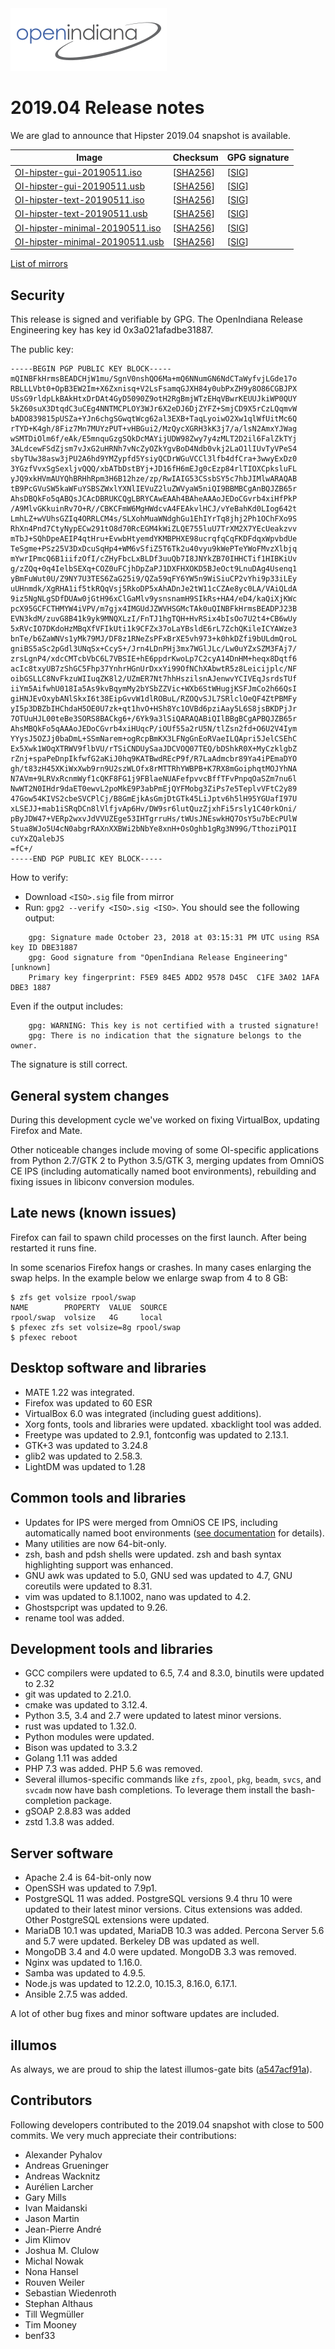 <!--

The contents of this Documentation are subject to the Public Documentation License Version 1.01
(the "License"); you may only use this Documentation if you comply with the terms of this License.
A copy of the License is available at http://illumos.org/license/PDL.

The Original Documentation is _________________.

The Initial Writer of the Original Documentation is Alexander Pyhalov Copyright (C) 2019.
All Rights Reserved. (Initial Writer contact(s):________________[Insert hyperlink/alias]).

Contributor(s):   Andreas Wacknitz, Michal Nowak

Portions created by Andreas Wacknitz are Copyright (C) 2019.
Portions created by Michal Nowak are Copyright (C) 2019.

Portions created by ______ are Copyright (C)_________[Insert year(s)].
All Rights Reserved. (Contributor contact(s):________________[Insert hyperlink/alias]).

-->

<img src = "../../Openindiana.png">

# 2019.04 Release notes

We are glad to announce that Hipster 2019.04 snapshot is available.

Image                |      Checksum     |   GPG signature
-------------------- | ----------------- | --------------------
[OI-hipster-gui-20190511.iso](http://dlc.openindiana.org/isos/hipster/20190511/OI-hipster-gui-20190511.iso) | \[[SHA256](http://dlc.openindiana.org/isos/hipster/20190511/OI-hipster-gui-20190511.iso.sha256sum)\] | \[[SIG](http://dlc.openindiana.org/isos/hipster/20190511/OI-hipster-gui-20190511.iso.sig)\]
[OI-hipster-gui-20190511.usb](http://dlc.openindiana.org/isos/hipster/20190511/OI-hipster-gui-20190511.usb) | \[[SHA256](http://dlc.openindiana.org/isos/hipster/20190511/OI-hipster-gui-20190511.usb.sha256sum)\] | \[[SIG](http://dlc.openindiana.org/isos/hipster/20190511/OI-hipster-gui-20190511.usb.sig)\]
[OI-hipster-text-20190511.iso](http://dlc.openindiana.org/isos/hipster/20190511/OI-hipster-text-20190511.iso) | \[[SHA256](http://dlc.openindiana.org/isos/hipster/20190511/OI-hipster-text-20190511.iso.sha256sum)\] | \[[SIG](http://dlc.openindiana.org/isos/hipster/20190511/OI-hipster-text-20190511.iso.sig)\]
[OI-hipster-text-20190511.usb](http://dlc.openindiana.org/isos/hipster/20190511/OI-hipster-text-20190511.usb) | \[[SHA256](http://dlc.openindiana.org/isos/hipster/20190511/OI-hipster-text-20190511.usb.sha256sum)\] | \[[SIG](http://dlc.openindiana.org/isos/hipster/20190511/OI-hipster-text-20190511.usb.sig)\]
[OI-hipster-minimal-20190511.iso](http://dlc.openindiana.org/isos/hipster/20190511/OI-hipster-minimal-20190511.iso) | \[[SHA256](http://dlc.openindiana.org/isos/hipster/20190511/OI-hipster-minimal-20190511.iso.sha256sum)\] | \[[SIG](http://dlc.openindiana.org/isos/hipster/20190511/OI-hipster-minimal-20190511.iso.sig)\]
[OI-hipster-minimal-20190511.usb](http://dlc.openindiana.org/isos/hipster/20190511/OI-hipster-minimal-20190511.usb) | \[[SHA256](http://dlc.openindiana.org/isos/hipster/20190511/OI-hipster-minimal-20190511.usb.sha256sum)\] | \[[SIG](http://dlc.openindiana.org/isos/hipster/20190511/OI-hipster-minimal-20190511.usb.sig)\]

[List of mirrors](../handbook/openindiana-download-mirrors.md)

## Security

This release is signed and verifiable by GPG. The OpenIndiana Release Engineering key has key id 0x3a021afadbe31887.

The public key:

```
-----BEGIN PGP PUBLIC KEY BLOCK-----
mQINBFkHrmsBEADCHjW1mu/SgnV0nshQO6Ma+mQ6NNumGN6NdCTaWyfvjLGde17o
RBLLLVbt0+OpB3EW2Im+X6Zxnisq+V2LsFsamqGJXH84y0ubPxZH9y8O86CGBJPX
USsG9rldpLkBAkHtxDrDAt4GyD5090Z9otH2RgBmjWTzEHqVBwrKEUUJkiWP0QUY
5kZ60suX3DtqdC3uCEg4NNTMCPLOY3WJr6X2eDJ6DjZYFZ+SmjCD9X5rCzLQqmvW
bADO839815pUSZa+YJn6chgSGwqtWcg62al3EXB+TaqLyoiwO2Xw1qlWfUitMc6Q
rTYD+K4gh/8Fiz7Mn7MUYzPUT+vHBGui2/MzQycXGRH3kK3j7/a/lsN2AmxYJWag
wSMTDiOlm6f/eAk/E5mnquGzgSQkDcMAYijUDW98Zwy7y4zMLT2D2il6FalZkTYj
3ALdcewFSdZjsm7vJxG2uHRNh7vNcZyOZkYgvBoD4Ndb0vkj2LaO1lIUvTyVPeS4
sbyTUw38asw3jPU2A6hd9YMZypfd5YsiyQCDrWGuVCCl3lfb4dfCra+3wwyExDz0
3YGzfVvxSgSexljvQQQ/xbATbDstBYj+JD16fH6mEJg0cEzp84rlTIOXCpksluFL
yJQ9xkHVmAUYQhBRHhRpm3H6B12hze/zp/RwIAIG53CSsbSY5c7hbJIMlwARAQAB
tB9PcGVuSW5kaWFuYSBSZWxlYXNlIEVuZ2luZWVyaW5niQI9BBMBCgAnBQJZB65r
AhsDBQkFo5qABQsJCAcDBRUKCQgLBRYCAwEAAh4BAheAAAoJEDoCGvrb4xiHfPkP
/A9MlvGKkuinRv7O+R//CBKCFmW6MgHWdcvA4FEAkvlHCJ/vYeBahKd0LIog642t
LmhLZ+wVUhsGZIq4ORRLCM4s/SLXohMuaWNdghGu1EhIYrTq8jhj2Ph1OChFXo9S
RhXn4Pnd7CtyNypECw291tO8d70RcEGM4kWiZLQE755luU7TrXM2X7YEcUeakzvv
mTbJ+SQhDpeAEIP4qtHru+EvwbHtyemdYKMBPHXE98ucrqfqCqFKDFdqxWpvbdUe
TeSgme+PSz25V3DxDcuSqHp4+WM6vSfiZ5T6Tk2u40vyu9kWePTeYWoFMvzXlbjq
mYwrIPmcQ6B1iifzOfI/cZHyFbcLxBLDf3uuQb7I8JNYkZB70IHHCTif1HIBKiUv
g/zZQq+0q4IelbSEXq+COZ0uFCjhDpZaPJ1DXFHXOKD5BJeOct9LnuDAg4Usenq1
yBmFuWut0U/Z9NY7U3TES6ZaG25i9/QZa59qFY6YW5n9WiSiuCP2vYhi9p33iLEy
uUHnmdk/XgRHA1if5tkRQqVsj5RkoDP5xAhADnJe2tW11cCZAe8yc0LA/VAiQLdA
9iz5NgNLgSDfDUAw0jGtH96xClGaMlv9ysnsnamH9SIkRs+HA4/eD4/kaQiXjKWc
pcX95GCFCTHMYW4iVPV/m7gjx4IMGUdJZWVHSGMcTAk0uQINBFkHrmsBEADPJ23B
EVN3kdM/zuvG8B41k9yk9MNQXLzI/FnTJ1hgTQH+HvRSix4bIsOo7U2t4+CB6wUy
5xRVcIO7DKdoHzMBqXfVFIkUti1k9CFZx37oLaYBsldE6rL7ZchQKileICYAWze3
bnTe/b6ZaWNVs1yMk79MJ/DF8z1RNeZsPFxBrXE5vh973+k0hkDZfi9bULdmQroL
gniBS5aSc2pGdl3UNqSx+CcyS+/Jrn4LDnPHj3mx7WGlJLc/Lw0uYZxSZM3FAj7/
zrsLgnP4/xdcCMTcbVbC6L7VBSIE+hE6ppdrKwoLp7C2cyA14DnHM+heqx8Dqtf6
acIc8txyUB7zShGC5Fhp37YnhrHGnUrDxxYi99OfNChXAbwtR5z8Leicijplc/NF
oibGSLLC8NvFkzuWIIuqZK8l2/UZmER7Nt7hhHszilsnAJenwvYCIVEqJsrdsTUf
iiYm5AifwhU018Ia5As9kvBqymMy2bYSbZZVic+WXb6StWHugjKSFJmCo2h66QsI
giHNJEvOxybANlSkxI6t38EipGvvW1dlROBuL/RZOQvSJL7SRlclOeQF4ZtPBMFy
yI5p3DBZbIHChdaH5OE0U7zk+qt1hvO+HSh8Yc1OVBd6pziAay5L6S8jsBKDPjJr
7OTUuHJL00teBe3SORS8BACkg6+/6Yk9a3lSiQARAQABiQIlBBgBCgAPBQJZB65r
AhsMBQkFo5qAAAoJEDoCGvrb4xiHUqcP/iOUf55a2rU5N/tlZsn2fd+O6U2V4Iym
YYysJ5OZJj0baDmL+SSmNarem+ogRcpBmKX3LFNgGnEoRVaeILQApri5JelCSEhC
Ex5Xwk1WOqXTRWV9flbVU/rTSiCNDUySaaJDCVOQ07TEQ/bDShkR0X+MyCzklgbZ
rZnj+spaPeDnpIkfwfG2aKiJ0hq9KATBwdREcP9f/R7LaAdmcbr89Ya4iPEmaDYO
gh/t83zH45XKiWxXwb9rn9U2szWLOfx8rMTTRhYWBPB+K7RX8mGoiphqtMOJYhNA
N7AVm+9LRVxRcnmWyf1cQKF8FG1j9FBlaeNUAFefpvvcBffTFvPnpqOaSZm7nu6l
NwWT2N0IHdr9daET0ewvL2poMkE9P3abPmEjQYFMobg3ZiPs7e5TeplvVFtC2y89
47Gow54KIVS2cbeSVCPlCj/B8GmEjkAsGmjDtGTk45LiJptv6h5lH95YGUafI97U
xLSEJJ+mab1iSRqDCn8lVlfjvAp6Hv/DW9sr6lutQuzZjxhFi5rsly1C40rkOni/
pByJDW47+VERp2wxvJdVVUZEge53IHTgrruHs/tWUsJNEswkHQ7OsY5u7bEcPUlW
Stua8WJo5U4cN0abgrRAXnXXBWi2bNbYe8xnH+OsOghb1gRg3N99G/TthoziPQ1I
cuYxZQalebJS
=fC+/
-----END PGP PUBLIC KEY BLOCK-----
```

How to verify:

* Download `<ISO>.sig` file from mirror
* Run: `gpg2 --verify <ISO>.sig <ISO>`. You should see the following output:

```
    gpg: Signature made October 23, 2018 at 03:15:31 PM UTC using RSA key ID DBE31887
    gpg: Good signature from "OpenIndiana Release Engineering" [unknown]
    Primary key fingerprint: F5E9 84E5 ADD2 9578 D45C  C1FE 3A02 1AFA DBE3 1887
```

  Even if the output includes:

```
    gpg: WARNING: This key is not certified with a trusted signature!
    gpg: There is no indication that the signature belongs to the owner.
```

  The signature is still correct.

## General system changes

During this development cycle we've worked on fixing VirtualBox, updating Firefox and Mate.

Other noticeable changes include moving of some OI-specific applications from Python 2.7/GTK 2 to Python 3.5/GTK 3,
merging updates from OmniOS CE IPS (including automatically named boot environments), rebuilding and fixing issues in
libiconv conversion modules.

## Late news (known issues)

Firefox can fail to spawn child processes on the first launch. After being restarted it runs fine.

In some scenarios Firefox hangs or crashes.
In many cases enlarging the swap helps.
In the example below we enlarge swap from 4 to 8 GB:

```
$ zfs get volsize rpool/swap
NAME        PROPERTY  VALUE  SOURCE
rpool/swap  volsize   4G     local
$ pfexec zfs set volsize=8g rpool/swap
$ pfexec reboot
```

## Desktop software and libraries

* MATE 1.22 was integrated.
* Firefox was updated to 60 ESR
* VirtualBox 6.0 was integrated (including guest additions).
* Xorg fonts, tools and libraries were updated. xbacklight tool was added.
* Freetype was updated to 2.9.1, fontconfig was updated to 2.13.1.
* GTK+3 was updated to 3.24.8
* glib2 was updated to 2.58.3.
* LightDM was updated to 1.28

## Common tools and libraries

* Updates for IPS were merged from OmniOS CE IPS, including automatically named boot environments ([see documentation](../handbook/getting-started.md#managing-boot-environments) for details).
* Many utilities are now 64-bit-only.
* zsh, bash and pdsh shells were updated. zsh and bash syntax highlighting support was enhanced.
* GNU awk was updated to 5.0, GNU sed was updated to 4.7, GNU coreutils were updated to 8.31.
* vim was updated to 8.1.1002, nano was updated to 4.2.
* Ghostspcript was updated to 9.26.
* rename tool was added.

## Development tools and libraries

* GCC compilers were updated to 6.5, 7.4 and 8.3.0, binutils were updated to 2.32
* git was updated to 2.21.0.
* cmake was updated to 3.12.4.
* Python 3.5, 3.4 and 2.7 were updated to latest minor versions.
* rust was updated to 1.32.0.
* Python modules were updated.
* Bison was updated to 3.3.2
* Golang 1.11 was added
* PHP 7.3 was added. PHP 5.6 was removed.
* Several illumos-specific commands like `zfs`, `zpool`, `pkg`, `beadm`, `svcs`, and `svcadm` now have bash completions. To leverage them install the bash-completion package.
* gSOAP 2.8.83 was added
* zstd 1.3.8 was added.

## Server software

* Apache 2.4 is 64-bit-only now
* OpenSSH was updated to 7.9p1.
* PostgreSQL 11 was added. PostgreSQL versions 9.4 thru 10 were updated to their latest minor versions. Citus extensions was added. Other PostgreSQL extensions were updated.
* MariaDB 10.1 was updated, MariaDB 10.3 was added. Percona Server 5.6 and 5.7 were updated. Berkeley DB was updated as well.
* MongoDB 3.4 and 4.0 were updated. MongoDB 3.3 was removed.
* Nginx was updated to 1.16.0.
* Samba was updated to 4.9.5.
* Node.js was updated to  12.2.0, 10.15.3, 8.16.0, 6.17.1.
* Ansible 2.7.5 was added.

A lot of other bug fixes and minor software updates are included.

## illumos

As always, we are proud to ship the latest illumos-gate bits ([a547acf91a](https://github.com/illumos/illumos-gate/commit/a547acf91a502e2d79ff67ef86d1b791883ca43a)).

## Contributors

Following developers contributed to the 2019.04 snapshot with close to 500 commits. We very much appreciate their contributions:

* Alexander Pyhalov
* Andreas Grueninger
* Andreas Wacknitz
* Aurélien Larcher
* Gary Mills
* Ivan Maidanski
* Jason Martin
* Jean-Pierre André
* Jim Klimov
* Joshua M. Clulow
* Michal Nowak
* Nona Hansel
* Rouven Weiler
* Sebastian Wiedenroth
* Stephan Althaus
* Till Wegmüller
* Tim Mooney
* benf33

